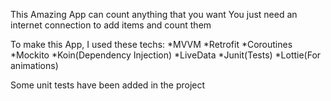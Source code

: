 This Amazing App can count anything that you want
You just need an internet connection to add items and count them

To make this App, I used these techs:
*MVVM
*Retrofit
*Coroutines
*Mockito
*Koin(Dependency Injection)
*LiveData
*Junit(Tests)
*Lottie(For animations)


Some unit tests have been added in the project